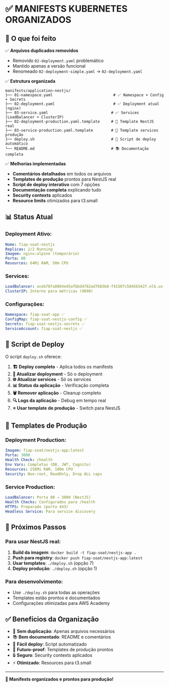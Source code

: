 # ✅ MANIFESTS KUBERNETES ORGANIZADOS

## 🎯 O que foi feito

✅ **Arquivos duplicados removidos**
- Removido `02-deployment.yaml` problemático
- Mantido apenas a versão funcional
- Renomeado `02-deployment-simple.yaml` → `02-deployment.yaml`

✅ **Estrutura organizada**
```
manifests/application-nestjs/
├── 01-namespace.yaml                           # ✅ Namespace + Config + Secrets
├── 02-deployment.yaml                          # ✅ Deployment atual (nginx)
├── 03-service.yaml                            # ✅ Services (LoadBalancer + ClusterIP)
├── 02-deployment-production.yaml.template     # 📝 Template NestJS real
├── 03-service-production.yaml.template        # 📝 Template services produção
├── deploy.sh                                  # 🚀 Script de deploy automático
└── README.md                                  # 📚 Documentação completa
```

✅ **Melhorias implementadas**
- **Comentários detalhados** em todos os arquivos
- **Templates de produção** prontos para NestJS real
- **Script de deploy interativo** com 7 opções
- **Documentação completa** explicando tudo
- **Security contexts** aplicados
- **Resource limits** otimizados para t3.small

## 📊 Status Atual

### Deployment Ativo:
```yaml
Nome: fiap-soat-nestjs
Replicas: 2/2 Running
Imagem: nginx:alpine (temporário)
Porta: 80
Resources: 64Mi RAM, 50m CPU
```

### Services:
```yaml
LoadBalancer: aceb78fa8084e45afbbd4782ad7683b8-f41507c5845b5427.elb.us-east-1.amazonaws.com:80
ClusterIP: Interno para métricas (9090)
```

### Configurações:
```yaml
Namespace: fiap-soat-app ✅
ConfigMap: fiap-soat-nestjs-config ✅
Secrets: fiap-soat-nestjs-secrets ✅
ServiceAccount: fiap-soat-nestjs ✅
```

## 🚀 Script de Deploy

O script `deploy.sh` oferece:

1. **🏗️ Deploy completo** - Aplica todos os manifests
2. **🔄 Atualizar deployment** - Só o deployment
3. **🌐 Atualizar services** - Só os services
4. **📊 Status da aplicação** - Verificação completa
5. **🗑️ Remover aplicação** - Cleanup completo
6. **🔍 Logs da aplicação** - Debug em tempo real  
7. **⭐ Usar template de produção** - Switch para NestJS

## 📝 Templates de Produção

### Deployment Production:
```yaml
Imagem: fiap-soat/nestjs-app:latest
Porta: 3000
Health Check: /health
Env Vars: Completas (DB, JWT, Cognito)
Resources: 256Mi RAM, 100m CPU
Security: Non-root, ReadOnly, Drop ALL caps
```

### Service Production:
```yaml
LoadBalancer: Porta 80 → 3000 (NestJS)
Health Checks: Configurados para /health
HTTPS: Preparado (porta 443)
Headless Service: Para service discovery
```

## 🎯 Próximos Passos

### Para usar NestJS real:
1. **Build da imagem**: `docker build -t fiap-soat/nestjs-app .`
2. **Push para registry**: `docker push fiap-soat/nestjs-app:latest`  
3. **Usar templates**: `./deploy.sh` (opção 7)
4. **Deploy produção**: `./deploy.sh` (opção 1)

### Para desenvolvimento:
- Use `./deploy.sh` para todas as operações
- Templates estão prontos e documentados
- Configurações otimizadas para AWS Academy

## ✅ Benefícios da Organização

- 🧹 **Sem duplicação**: Apenas arquivos necessários
- 📚 **Bem documentado**: README e comentários
- 🚀 **Fácil deploy**: Script automatizado
- 🔮 **Futuro-proof**: Templates de produção prontos
- 🔒 **Seguro**: Security contexts aplicados
- ⚡ **Otimizado**: Resources para t3.small

---

**🎉 Manifests organizados e prontos para produção!**

